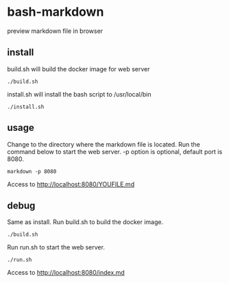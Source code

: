 # bash-markdown

preview markdown file in browser

## install

build.sh will build the docker image for web server

```
./build.sh
```

install.sh will install the bash script to /usr/local/bin

```
./install.sh
```

## usage

Change to the directory where the markdown file is located.
Run the command below to start the web server. -p option is optional, default port is 8080.

```
markdown -p 8080
```

Access to [http://localhost:8080/YOUFILE.md](http://localhost:8080/YOUFILE.md)

## debug

Same as install. Run build.sh to build the docker image.

```
./build.sh
```

Run run.sh to start the web server.

```
./run.sh
```

Access to [http://localhost:8080/index.md](http://localhost:8080/index.md)
